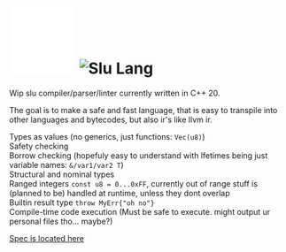 # <img alt="Slu Lang logo - hollow star with a cresent going through the middle" src="/slua/spec/info/Logo_white.png" width="120"> <img alt="Slu Lang" src="/slua/spec/info/LogoText.svg" width="150"> 
 
Wip slu compiler/parser/linter currently written in C++ 20. 

The goal is to make a safe and fast language, that is easy to transpile into other languages and bytecodes, but also ir's like llvm ir. 

Types as values (no generics, just functions: `Vec(u8)`)  
Safety checking  
Borrow checking (hopefuly easy to understand with lfetimes being just variable names: `&/var1/var2 T`)  
Structural and nominal types  
Ranged integers `const u8 = 0...0xFF`, currently out of range stuff is (planned to be) handled at runtime, unless they dont overlap  
Builtin result type `throw MyErr{"oh no"}`  
Compile-time code execution (Must be safe to execute. might output ur personal files tho... maybe?)  

[Spec is located here](/slua/spec/)
